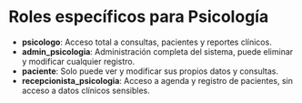 # Roles específicos para Psicología

- **psicologo**: Acceso total a consultas, pacientes y reportes clínicos.
- **admin_psicologia**: Administración completa del sistema, puede eliminar y modificar cualquier registro.
- **paciente**: Solo puede ver y modificar sus propios datos y consultas.
- **recepcionista_psicologia**: Acceso a agenda y registro de pacientes, sin acceso a datos clínicos sensibles.
